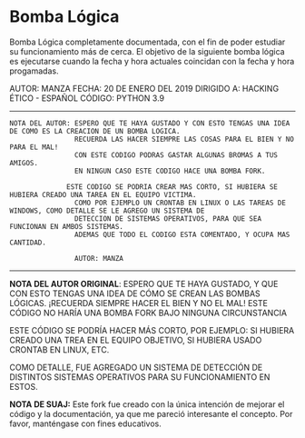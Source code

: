 # Bomba Lógica
Bomba Lógica completamente documentada, con el fin de poder estudiar su funcionamiento más de cerca.
El objetivo de la siguiente bomba lógica es ejecutarse cuando la
fecha y hora actuales coincidan con la fecha y hora progamadas.

AUTOR: MANZA
FECHA: 20 DE ENERO DEL 2019
DIRIGIDO A: HACKING ÉTICO - ESPAÑOL
CÓDIGO: PYTHON 3.9

-----------------------------------
	NOTA DEL AUTOR: ESPERO QUE TE HAYA GUSTADO Y CON ESTO TENGAS UNA IDEA DE COMO ES LA CREACION DE UN BOMBA LOGICA.
					RECUERDA LAS HACER SIEMPRE LAS COSAS PARA EL BIEN Y NO PARA EL MAL!
					CON ESTE CODIGO PODRAS GASTAR ALGUNAS BROMAS A TUS AMIGOS.
					EN NINGUN CASO ESTE CODIGO HACE UNA BOMBA FORK.

				  ESTE CODIGO SE PODRIA CREAR MAS CORTO, SI HUBIERA SE HUBIERA CREADO UNA TAREA EN EL EQUIPO VICTIMA.
					COMO POR EJEMPLO UN CRONTAB EN LINUX O LAS TAREAS DE WINDOWS, COMO DETALLE SE LE AGREGO UN SISTEMA DE
					DETECCION DE SISTEMAS OPERATIVOS, PARA QUE SEA FUNCIONAN EN AMBOS SISTEMAS.
					ADEMAS QUE TODO EL CODIGO ESTA COMENTADO, Y OCUPA MAS CANTIDAD.

					AUTOR: MANZA

---
**NOTA DEL AUTOR ORIGINAL**: ESPERO QUE TE HAYA GUSTADO, Y QUE CON ESTO
TENGAS UNA IDEA DE CÓMO SE CREAN LAS BOMBAS LÓGICAS.
¡RECUERDA SIEMPRE HACER EL BIEN Y NO EL MAL!
ESTE CÓDIGO NO HARÍA UNA BOMBA FORK BAJO NINGUNA CIRCUNSTANCIA

ESTE CÓDIGO SE PODRÍA HACER MÁS CORTO, POR EJEMPLO: SI HUBIERA CREADO
UNA TREA EN EL EQUIPO OBJETIVO, SI HUBIERA USADO CRONTAB EN LINUX, ETC.

COMO DETALLE, FUE AGREGADO UN SISTEMA DE DETECCIÓN DE DISTINTOS SISTEMAS
OPERATIVOS PARA SU FUNCIONAMIENTO EN ESTOS.

**NOTA DE SUAJ:** Este fork fue creado con la única intención de mejorar
el código y la documentación, ya que me pareció interesante el concepto.
Por favor, manténgase con fines educativos.

